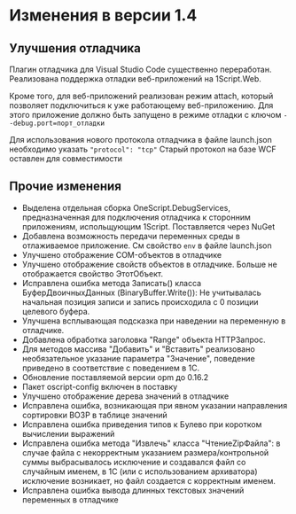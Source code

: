 # Изменения в версии 1.4

## Улучшения отладчика

Плагин отладчика для Visual Studio Code существенно переработан. Реализована поддержка отладки веб-приложений на 1Script.Web.

Кроме того, для веб-приложений реализован режим attach, который позволяет подключиться к уже работающему веб-приложению. Для этого приложение должно быть запущено в режиме отладки с ключом `--debug.port=порт_отладки`

Для использования нового протокола отладчика в файле launch.json необходимо указать `"protocol": "tcp"` Старый протокол на базе WCF оставлен для совместимости

## Прочие изменения

* Выделена отдельная сборка OneScript.DebugServices, предназначенная для подключения отладчика к сторонним приложениям, испольщующим 1Script. Поставляется через NuGet
* Добавлена возможность передачи переменных среды в отлаживаемое приложение. См свойство `env` в файле launch.json
* Улучшено отображение COM-объектов в отладчике
* Улучшено отображение свойств объектов в отладчике. Больше не отображается свойство ЭтотОбъект.
* Исправлена ошибка метода Записать() класса БуферДвоичныхДанных (BinaryBuffer.Write()): Не учитывалась начальная позиция записи и запись происходила с 0 позиции целевого буфера.
* Улучшена всплывающая подсказка при наведении на переменную в отладчике.
* Добавлена обработка заголовка "Range" объекта HTTPЗапрос.
* Для методов массива "Добавить" и "Вставить" реализовано необязательное указание параметра "Значение", поведение приведено в соответствие с поведением в 1С.
* Обновление поставляемой версии opm до 0.16.2
* Пакет oscript-config включен в поставку
* Улучшено отображение дерева значений в отладчике
* Исправлена ошибка, возникающая при явном указании направления сортировки ВОЗР в таблице значений
* Исправлена ошибка приведения типов к Булево при коротком вычислении выражений
* Исправлена ошибка метода "Извлечь" класса "ЧтениеZipФайла": в случае файла с некорректным указанием размера/контрольной суммы выбрасывалось исключение и создавался файл со случайным именем, в 1С (или с использованием архиватора) исключение возникает, но файл создается с корректным именем.
* Исправлена ошибка вывода длинных текстовых значений переменных в отладчике